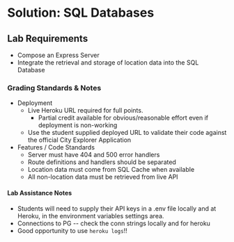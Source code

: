 # Solution: SQL Databases

## Lab Requirements

- Compose an Express Server
- Integrate the retrieval and storage of location data into the SQL Database

### Grading Standards & Notes

- Deployment
  - Live Heroku URL required for full points.
    - Partial credit available for obvious/reasonable effort even if deployment is non-working
  - Use the student supplied deployed URL to validate their code against the official City Explorer Application
- Features / Code Standards
  - Server must have 404 and 500 error handlers
  - Route definitions and handlers should be separated
  - Location data must come from SQL Cache when available
  - All non-location data must be retrieved from live API

#### Lab Assistance Notes

- Students will need to supply their API keys in a .env file locally and at Heroku, in the environment variables settings area.
- Connections to PG -- check the conn strings locally and for heroku
- Good opportunity to use `heroku logs`!!
